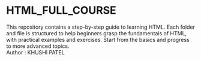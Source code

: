 # HTML_FULL_COURSE
This repository contains a step-by-step guide to learning HTML. Each folder and file is structured to help beginners grasp the fundamentals of HTML, with practical examples and exercises. Start from the basics and progress to more advanced topics.
<br>
Author : KHUSHI PATEL
